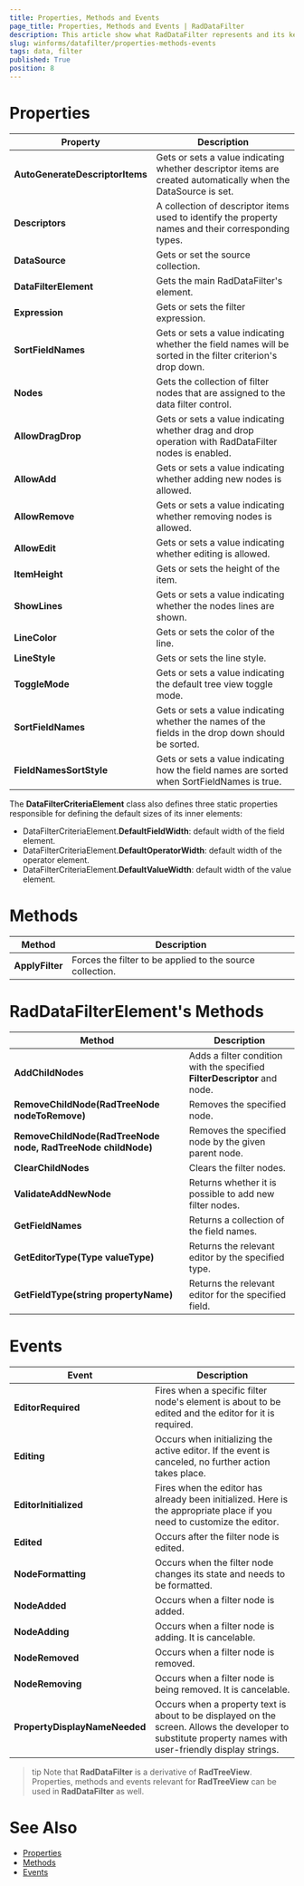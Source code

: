 ```yaml
---
title: Properties, Methods and Events
page_title: Properties, Methods and Events | RadDataFilter
description: This article show what RadDataFilter represents and its key features. 
slug: winforms/datafilter/properties-methods-events
tags: data, filter
published: True
position: 8
---
```


# Properties

|Property|Description|
|----|----|
|**AutoGenerateDescriptorItems**|Gets or sets a value indicating whether descriptor items are created automatically when the DataSource is set.|
|**Descriptors**|A collection of descriptor items used to identify the property names and their corresponding types.|
|**DataSource**|Gets or set the source collection.|
|**DataFilterElement**|Gets the main RadDataFilter's element.|
|**Expression**|Gets or sets the filter expression.|
|**SortFieldNames**|Gets or sets a value indicating whether the field names  will be sorted in the filter criterion's drop down.|
|**Nodes**|Gets the collection of filter nodes that are assigned to the data filter control.|
|**AllowDragDrop**| Gets or sets a value indicating whether drag and drop operation with RadDataFilter nodes is enabled.|
|**AllowAdd**|Gets or sets a value indicating whether adding new nodes is allowed.|
|**AllowRemove**|Gets or sets a value indicating whether removing nodes is allowed.|
|**AllowEdit**|Gets or sets a value indicating whether editing is allowed.|
|**ItemHeight**|Gets or sets the height of the item.|
|**ShowLines**|Gets or sets a value indicating whether the nodes lines are shown.|
|**LineColor**|Gets or sets the color of the line.|
|**LineStyle**|Gets or sets the line style.|
|**ToggleMode**|Gets or sets a value indicating the default tree view toggle mode.|
|**SortFieldNames**|Gets or sets a value indicating whether the names of the fields in the drop down should be sorted.|
|**FieldNamesSortStyle**|Gets or sets a value indicating how the field names are sorted when SortFieldNames is true.|

The **DataFilterCriteriaElement** class also defines three static properties responsible for defining the default sizes of its inner elements:
* DataFilterCriteriaElement.**DefaultFieldWidth**: default width of the field element.  
* DataFilterCriteriaElement.**DefaultOperatorWidth**: default width of the operator element. 
* DataFilterCriteriaElement.**DefaultValueWidth**: default width of the value element.

# Methods

|Method|Description|
|----|----|
|**ApplyFilter**|Forces the filter to be applied to the source collection.|

# RadDataFilterElement's Methods

|Method|Description|
|----|----|
|**AddChildNodes**|Adds a filter condition with the specified **FilterDescriptor** and node.|
|**RemoveChildNode(RadTreeNode nodeToRemove)**|Removes the specified node.|
|**RemoveChildNode(RadTreeNode node, RadTreeNode childNode)**|Removes the specified node by the given parent node.|
|**ClearChildNodes**|Clears the filter nodes.|
|**ValidateAddNewNode**|Returns whether it is possible to add new filter nodes.|
|**GetFieldNames**|Returns a collection of the field names.|
|**GetEditorType(Type valueType)**|Returns the relevant editor by the specified type.|
|**GetFieldType(string propertyName)**|Returns the relevant editor for the specified field.|

# Events

|Event|Description|
|----|----|
|**EditorRequired**|Fires when a specific filter node's element is about to be edited and the editor for it is required.|
|**Editing**|Occurs when initializing the active editor. If the event is canceled, no further action takes place.|
|**EditorInitialized**|Fires when the editor has already been initialized. Here is the appropriate place if you need to customize the editor.|
|**Edited**|Occurs after the filter node is edited.|
|**NodeFormatting**|Occurs when the filter node changes its state and needs to be formatted.|
|**NodeAdded**|Occurs when a filter node is added.|
|**NodeAdding**|Occurs when a filter node is adding. It is cancelable.|
|**NodeRemoved**|Occurs when a filter node is removed.|
|**NodeRemoving**|Occurs when a filter node is being removed. It is cancelable.|
|**PropertyDisplayNameNeeded**|Occurs when a property text is about to be displayed on the screen. Allows the developer to substitute property names with user-friendly display strings.|


>tip Note that **RadDataFilter** is a derivative of **RadTreeView**. Properties, methods and events relevant for **RadTreeView** can be used in **RadDataFilter** as well.

# See Also

* [Properties](http://docs.telerik.com/devtools/winforms/api/html/properties_t_telerik_wincontrols_ui_raddatafilter.htm)
* [Methods](http://docs.telerik.com/devtools/winforms/api/html/methods_t_telerik_wincontrols_ui_raddatafilter.htm)
* [Events](http://docs.telerik.com/devtools/winforms/api/html/events_t_telerik_wincontrols_ui_raddatafilter.htm)

 